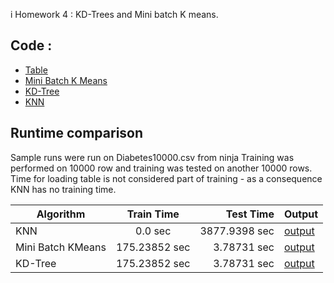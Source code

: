 i Homework 4 : KD-Trees and Mini batch K means. 

## Code : 

* [Table](https://github.com/gbtimmon/fss16_teamf/blob/master/Code/4/Table.py) 
* [Mini Batch K Means](https://github.com/gbtimmon/fss16_teamf/blob/master/Code/4/MiniBatchKMeans.py) 
* [KD-Tree](https://github.com/gbtimmon/fss16_teamf/blob/master/Code/4/KDTree.py)
* [KNN](https://github.com/gbtimmon/fss16_teamf/blob/master/Code/4/KNN.py)

## Runtime comparison

Sample runs were run on Diabetes10000.csv from ninja 
Training was performed on 10000 row and training was tested on another 10000 rows. 
Time for loading table is not considered part of training - as a consequence KNN has no training time. 

| Algorithm         | Train Time    | Test Time | Output | 
| ----------------- |:-------------:| ---------:| ------------ |
| KNN               | 0.0 sec | 3877.9398 sec | [output](https://github.com/gbtimmon/fss16_teamf/blob/master/Code/4/KNN.output) |
| Mini Batch KMeans | 175.23852 sec | 3.78731 sec | [output](https://github.com/gbtimmon/fss16_teamf/blob/master/Code/4/MiniBatchKMeans.output) |
| KD-Tree           | 175.23852 sec | 3.78731 sec | [output](https://github.com/gbtimmon/fss16_teamf/blob/master/Code/4/KDTree.output) |


